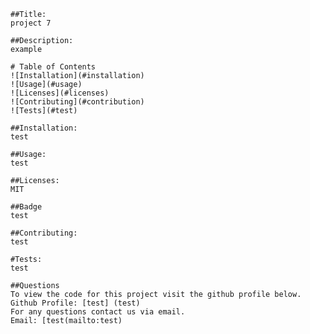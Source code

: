 
    ##Title:
    project 7

    ##Description:
    example

    # Table of Contents
    ![Installation](#installation)
    ![Usage](#usage)
    ![Licenses](#licenses)
    ![Contributing](#contribution)
    ![Tests](#test)    
    
    ##Installation:
    test
    
    ##Usage:
    test
    
    ##Licenses:
    MIT

    ##Badge
    test
    
    ##Contributing:
    test
    
    #Tests:
    test

    ##Questions
    To view the code for this project visit the github profile below.
    Github Profile: [test] (test)
    For any questions contact us via email.
    Email: [test(mailto:test)